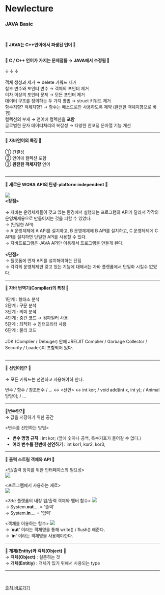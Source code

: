 # Newlecture

### JAVA  Basic 
<br>

**🤍 JAVA는 C++언어에서 파생된 언어 🤍**  
<br>

**🤍 C / C++ 언어가 가지는 문제점들 → JAVA에서 수정됨 🤍**  
<br>
↓ ↓ ↓
<br>  
객체 생성과 제거 → delete 키워드 제거  
참조 변수와 포인터 변수 → 객체의 포인터 제거  
이차 이상의 포인터 문제 →  모든 포인터 제거   
데이터 구조를 정의하는 두 가지 방법 → struct 키워드 제거  
함수지향? 객체지향? → 함수는 메소드로만 사용하도록 제약 (완전한 객체지향으로 바뀜)  
컬렉션의 부재 → 언어에 컬렉션을 **포함**  
글로벌한 문자 데이터처리의 복잡성 → 다양한 인코딩 문자열 기능 개선 

- - -

**🤍 자바언어의 특징 🤍**   
<br>
① 간결성  
② 언어에 컬렉션 포함  
③ **완전한 객체지향** 언어  
<br>   
- - -
**🤍 새로운 WORA API의 탄생-platform independent 🤍**  
<br>
<img width="{60%}" src="https://user-images.githubusercontent.com/85277818/163794204-a5c79fc0-3400-4a72-af2b-7432a0ff3d99.png"/> <br>
**<장점>**   
<br>
→ 자바는 운영체제들이 갖고 있는 환경에서 실행되는 프로그램의 API가 달라서 각각의 운영체제용으로 만들어지는 것을 피할 수 있었다.<br>
→ (단일한 API)<br>
→ A 운영체제에 A API를 설치하고, B 운영체제에 B API를 설치하고, C 운영체제에 C API를 설치하면 단일한 API를 사용할 수 있다.<br>
→ 자바프로그램은 JAVA API만 이용해서 프로그램을 만들게 된다.<br>   
**<단점>**
<br>
→ 플랫폼에 먼저 API를 설치해야하는 단점 <br>
→ 각각의 운영체제만 갖고 있는 기능에 대해서는 자바 플랫폼에서 단일화 시킬수 없었다.<br>
- - -

**🤍 자바 번역기(Complier)의 특징 🤍**  
<br>
1단계 : 형태소 분석   
2단계 : 구문 분석   
3단계 : 의미 분석   
4단계 : 중간 코드 → 컴파일러 사용   
5단계 : 최적화 → 인터프리터 사용   
6단계 : 물리 코드   
<br>
JDK (Complier / Debuger) 안에 JRE(JIT Complier / Garbage Collector / Security / Loader)이 포함되어 있다.   
<br>
- - -   
<!-- **🤍 자바에서의 값의 종류와 표현 방법 🤍**
|정수값|실수값|문자값|진리값 |
|:---:|:---:|:---:|:---:|
|||||

- - - -->
**🤍 선언이란? 🤍**   
<br> → 모든 키워드는 선언하고 사용해야하 한다.<br>

변수 / 함수 / 참조변수 / ...  ↔ <선언> ↔ int kor; / void add(int x, int y); / Animal 망망이; / ...   <br>

- - -
**🤍변수란?🤍**
<br>→ 값을 저장하기 위한 공간<br>

<변수를 선언하는 방법> <br>

* **변수 명명 규칙** : int kor; (앞에 숫자나 공백, 특수기호가 들어갈 수 없다.)<br>
* **여러 변수를 한번에 선언하기** : int kor1, kor2, kor3; <br>
- - - 
**🤍 출력 스트림 객체와 API 🤍** <br>

<입/출력 장치를 위한 인터페이스의 필요성><br>
<img width="{60%}" src ="https://user-images.githubusercontent.com/85277818/163802992-6465138f-49ff-413c-b55f-f85edf0fb6b1.PNG"/> <br>

<프로그램에서 사용하는 재료>  <br>
<img width="{60%}" src="https://user-images.githubusercontent.com/85277818/163803519-e33dabed-f2a7-4454-8733-697df9d2e28b.PNG"/> <br>

<자바 플랫폼의 내장 입/출력 객체와 멤버 함수>
<img width="{60%}" src="https://user-images.githubusercontent.com/85277818/163803973-0e42a11f-335e-47c9-8417-0590090ec1f2.png" /> <br> 
→ System.**out**.… = '출력'   
→ System.**in**.… = '입력'<br>

<객체를 이용하는 함수>
<img width="{60%}" src="https://user-images.githubusercontent.com/85277818/163805927-96e3dc7f-0cd6-489c-a34d-0aa20cce234e.png" /> <br>
→ '**out**' 이라는 객체명을 통해 write() / flush() 해준다. <br>
→ '**in**' 이라는 객체명을 사용해야한다. <br>

- - - 
**🤍 개체(Entity)와 객체(Object) 🤍** <br>
→ **객체(Object)** : 실존하는 것 <br>
→ **개체(Entitiy)** : 객체가 있기 위해서 사용되는 type <br>
- - -

<br>

[출처 바로가기](https://www.youtube.com/watch?v=tvciu9_jHjQ&list=PLq8wAnVUcTFV7wEVu2qcAChtAOYusZwzj&index=1)
